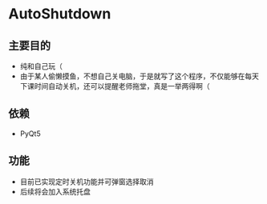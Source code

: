 # AutoShutdown

## 主要目的
- 纯和自己玩（
- 由于某人偷懒摸鱼，不想自己关电脑，于是就写了这个程序，不仅能够在每天下课时间自动关机，还可以提醒老师拖堂，真是一举两得啊（

## 依赖
- PyQt5

## 功能
- 目前已实现定时关机功能并可弹窗选择取消
- 后续将会加入系统托盘
